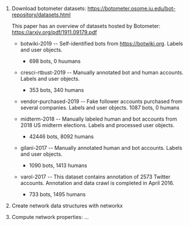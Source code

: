 1. Download botometer datasets: https://botometer.osome.iu.edu/bot-repository/datasets.html
    
    This paper has an overview of datasets hosted by Botometer: https://arxiv.org/pdf/1911.09179.pdf
    
    - botwiki-2019 -- Self-identified bots from https://botwiki.org. Labels and user objects.
        - 698 bots, 0 huumans

    - cresci-rtbust-2019 -- Manually annotated bot and human accounts. Labels and user objects.
        - 353 bots, 340 humans

    - vendor-purchased-2019 -- Fake follower accounts purchased from several companies. Labels and user objects.
        1087 bots, 0 humans

    - midterm-2018 -- Manually labeled human and bot accounts from 2018 US midterm elections. Labels and processed user objects.
        - 42446 bots, 8092 humans

    - gilani-2017 -- Manually annotated human and bot accounts. Labels and user objects.
        - 1090 bots, 1413 humans

    - varol-2017 -- This dataset contains annotation of 2573 Twitter accounts. Annotation and data crawl is completed in April 2016.
        - 733 bots, 1495 humans



2. Create network data structures with networkx

3. Compute network properties:
    ...